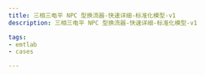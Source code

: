 ```yaml
---
title: 三相三电平 NPC 型换流器-快速详细-标准化模型-v1
description: 三相三电平 NPC 型换流器-快速详细-标准化模型-v1

tags:
- emtlab
- cases

---
```


<!-- import DocCardList from '@theme/DocCardList';

<DocCardList /> -->
